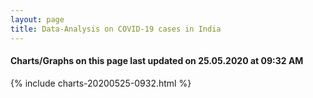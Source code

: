 ```yaml
---
layout: page
title: Data-Analysis on COVID-19 cases in India
---
```

#### Charts/Graphs on this page last updated on 25.05.2020 at 09:32 AM
{% include charts-20200525-0932.html %}